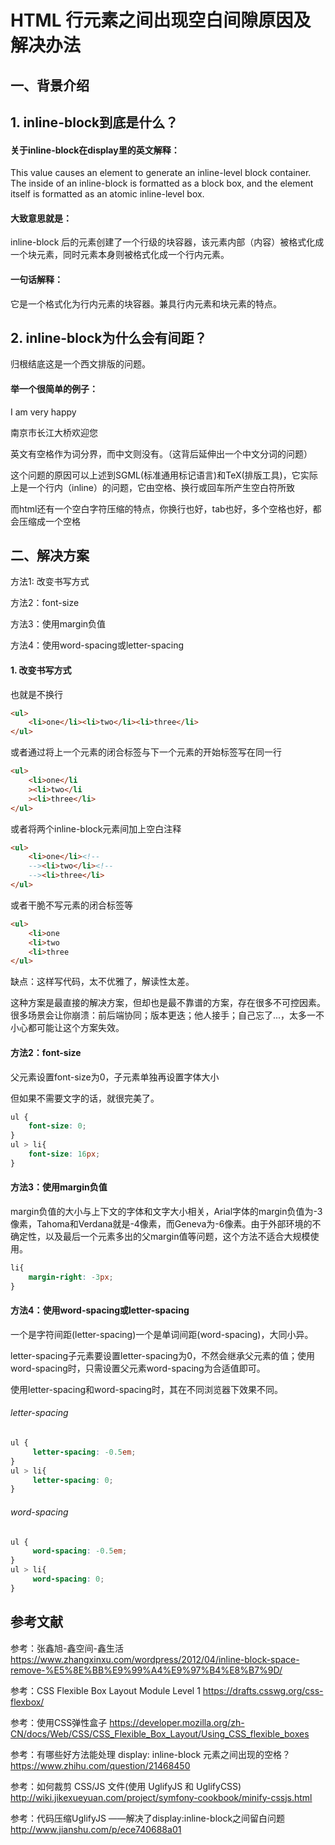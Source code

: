 # HTML 行元素之间出现空白间隙原因及解决办法
## 一、背景介绍
## 1. inline-block到底是什么？
#### 关于inline-block在display里的英文解释：

This value causes an element to generate an inline-level block container. The inside of an inline-block is formatted as a block box, and the element itself is formatted as an atomic inline-level box.

#### 大致意思就是：
inline-block 后的元素创建了一个行级的块容器，该元素内部（内容）被格式化成一个块元素，同时元素本身则被格式化成一个行内元素。

#### 一句话解释：    
它是一个格式化为行内元素的块容器。兼具行内元素和块元素的特点。

## 2. inline-block为什么会有间距？
归根结底这是一个西文排版的问题。

#### 举一个很简单的例子：
I am very happy

南京市长江大桥欢迎您

英文有空格作为词分界，而中文则没有。（这背后延伸出一个中文分词的问题）

这个问题的原因可以上述到SGML(标准通用标记语言)和TeX(排版工具)，它实际上是一个行内（inline）的问题，它由空格、换行或回车所产生空白符所致

而html还有一个空白字符压缩的特点，你换行也好，tab也好，多个空格也好，都会压缩成一个空格
## 二、解决方案
方法1: 改变书写方式

方法2：font-size

方法3：使用margin负值

方法4：使用word-spacing或letter-spacing
#### 1. 改变书写方式
也就是不换行
```html
<ul> 
    <li>one</li><li>two</li><li>three</li> 
</ul> 
```
或者通过将上一个元素的闭合标签与下一个元素的开始标签写在同一行
```html
<ul> 
    <li>one</li  
    ><li>two</li  
    ><li>three</li> 
</ul> 
```
或者将两个inline-block元素间加上空白注释
```html
<ul> 
    <li>one</li><!--  
    --><li>two</li><!--  
    --><li>three</li> 
</ul>
```
或者干脆不写元素的闭合标签等
```html
<ul> 
    <li>one
    <li>two
    <li>three
</ul>
```
缺点：这样写代码，太不优雅了，解读性太差。

这种方案是最直接的解决方案，但却也是最不靠谱的方案，存在很多不可控因素。 很多场景会让你崩溃：前后端协同；版本更迭；他人接手；自己忘了...，太多一不小心都可能让这个方案失效。
#### 方法2：font-size
父元素设置font-size为0，子元素单独再设置字体大小

但如果不需要文字的话，就很完美了。
```css
ul {
    font-size: 0;
}
ul > li{
    font-size: 16px;
}
```
#### 方法3：使用margin负值
margin负值的大小与上下文的字体和文字大小相关，Arial字体的margin负值为-3像素，Tahoma和Verdana就是-4像素，而Geneva为-6像素。由于外部环境的不确定性，以及最后一个元素多出的父margin值等问题，这个方法不适合大规模使用。
```css
li{
    margin-right: -3px;
}
```
#### 方法4：使用word-spacing或letter-spacing
一个是字符间距(letter-spacing)一个是单词间距(word-spacing)，大同小异。

letter-spacing子元素要设置letter-spacing为0，不然会继承父元素的值；使用word-spacing时，只需设置父元素word-spacing为合适值即可。

使用letter-spacing和word-spacing时，其在不同浏览器下效果不同。
###### letter-spacing
```css
ul {
     letter-spacing: -0.5em;
}
ul > li{
     letter-spacing: 0;
}
```
###### word-spacing
```css
ul {
     word-spacing: -0.5em;
}
ul > li{
     word-spacing: 0;
}
```
## 参考文献
参考：张鑫旭-鑫空间-鑫生活
https://www.zhangxinxu.com/wordpress/2012/04/inline-block-space-remove-%E5%8E%BB%E9%99%A4%E9%97%B4%E8%B7%9D/

参考：CSS Flexible Box Layout Module Level 1
https://drafts.csswg.org/css-flexbox/

参考：使用CSS弹性盒子
https://developer.mozilla.org/zh-CN/docs/Web/CSS/CSS_Flexible_Box_Layout/Using_CSS_flexible_boxes

参考：有哪些好方法能处理 display: inline-block 元素之间出现的空格？
https://www.zhihu.com/question/21468450

参考：如何裁剪 CSS/JS 文件(使用 UglifyJS 和 UglifyCSS)
http://wiki.jikexueyuan.com/project/symfony-cookbook/minify-cssjs.html

参考：代码压缩UglifyJS ——解决了display:inline-block之间留白问题
http://www.jianshu.com/p/ece740688a01